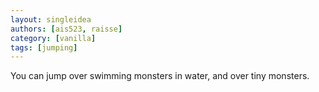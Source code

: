 ```yaml
---
layout: singleidea
authors: [ais523, raisse]
category: [vanilla]
tags: [jumping]
---
```

You can jump over swimming monsters in water, and over tiny monsters.
